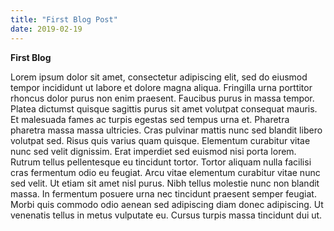 ```yaml
---
title: "First Blog Post"
date: 2019-02-19
---
```


**First Blog**

Lorem ipsum dolor sit amet, consectetur adipiscing elit, sed do eiusmod tempor incididunt ut labore et dolore magna aliqua. Fringilla urna porttitor rhoncus dolor purus non enim praesent. Faucibus purus in massa tempor. Platea dictumst quisque sagittis purus sit amet volutpat consequat mauris. Et malesuada fames ac turpis egestas sed tempus urna et. Pharetra pharetra massa massa ultricies. Cras pulvinar mattis nunc sed blandit libero volutpat sed. Risus quis varius quam quisque. Elementum curabitur vitae nunc sed velit dignissim. Erat imperdiet sed euismod nisi porta lorem. Rutrum tellus pellentesque eu tincidunt tortor. Tortor aliquam nulla facilisi cras fermentum odio eu feugiat. Arcu vitae elementum curabitur vitae nunc sed velit. Ut etiam sit amet nisl purus. Nibh tellus molestie nunc non blandit massa. In fermentum posuere urna nec tincidunt praesent semper feugiat. Morbi quis commodo odio aenean sed adipiscing diam donec adipiscing. Ut venenatis tellus in metus vulputate eu. Cursus turpis massa tincidunt dui ut.

